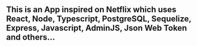 ## This is an App inspired on Netflix which uses React, Node, Typescript, PostgreSQL, Sequelize, Express, Javascript, AdminJS, Json Web Token and others...